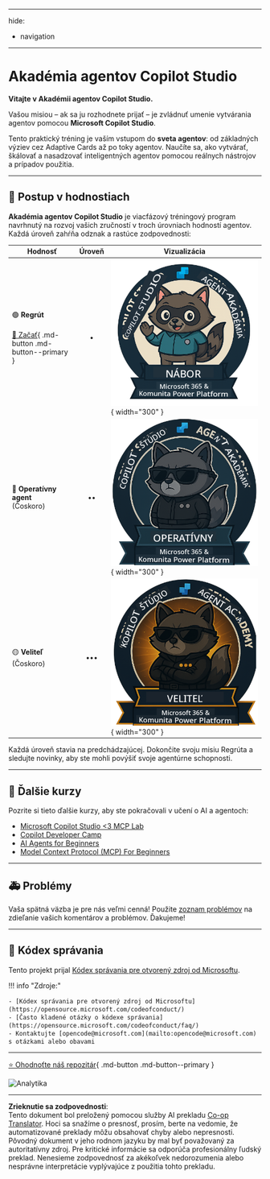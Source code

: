 <!--
CO_OP_TRANSLATOR_METADATA:
{
  "original_hash": "15e57e059ce7689d602d7853187235cd",
  "translation_date": "2025-10-20T17:04:54+00:00",
  "source_file": "docs/index.md",
  "language_code": "sk"
}
-->
---
hide:
- navigation
---

# Akadémia agentov Copilot Studio

**Vitajte v Akadémii agentov Copilot Studio.**  

Vašou misiou – ak sa ju rozhodnete prijať – je zvládnuť umenie vytvárania agentov pomocou **Microsoft Copilot Studio**.

Tento praktický tréning je vaším vstupom do **sveta agentov**: od základných výziev cez Adaptive Cards až po toky agentov. Naučíte sa, ako vytvárať, škálovať a nasadzovať inteligentných agentov pomocou reálnych nástrojov a prípadov použitia.

---

## 🏅 Postup v hodnostiach

**Akadémia agentov Copilot Studio** je viacfázový tréningový program navrhnutý na rozvoj vašich zručností v troch úrovniach hodností agentov. Každá úroveň zahŕňa odznak a rastúce zodpovednosti:

| Hodnosť          | Úroveň | Vizualizácia |
|------------------|:-----:|--------------|
| 🟢 **Regrút**</br></br>[🚀 Začať](https://aka.ms/agent-academy-recruit){ .md-button .md-button--primary }     | •     | ![Odznak Regrút](../../../translated_images/mcs-agent-academy-recruit-badge.ae42fcac011188229cda7c92da096df498ae9d647b2f66c6edf16befbbcbb339.sk.png){ width="300" }     |
| 🔵 **Operatívny agent**</br>(Čoskoro)   | ••    | ![Odznak Operatívny agent](../../../translated_images/mcs-agent-academy-operative-badge.1366e342a9b895d01f94429b640bca24ed169dbcb9dc099ba149b92825c7a0ac.sk.png){ width="300" } |
| 🟡 **Veliteľ**</br>(Čoskoro)    | •••   | ![Odznak Veliteľ](../../../translated_images/mcs-agent-academy-commander-badge.a62ed6b9c3c9bf697286fbfd692b3dddc69a95d0d519b8776667a7bd50e2a183.sk.png){ width="300" } |

Každá úroveň stavia na predchádzajúcej. Dokončite svoju misiu Regrúta a sledujte novinky, aby ste mohli povýšiť svoje agentúrne schopnosti.

---

## 🎒 Ďalšie kurzy

Pozrite si tieto ďalšie kurzy, aby ste pokračovali v učení o AI a agentoch:

- [Microsoft Copilot Studio <3 MCP Lab](https://aka.ms/mcsmcplab)
- [Copilot Developer Camp](https://microsoft.github.io/copilot-camp/)
- [AI Agents for Beginners](https://microsoft.github.io/ai-agents-for-beginners/)
- [Model Context Protocol (MCP) For Beginners](https://github.com/microsoft/mcp-for-beginners)

---

## 🚑 Problémy

Vaša spätná väzba je pre nás veľmi cenná! Použite [zoznam problémov](https://github.com/microsoft/agent-academy/issues) na zdieľanie vašich komentárov a problémov. Ďakujeme!

---

## 📜 Kódex správania

Tento projekt prijal [Kódex správania pre otvorený zdroj od Microsoftu](https://opensource.microsoft.com/codeofconduct/).

!!! info "Zdroje:"

    - [Kódex správania pre otvorený zdroj od Microsoftu](https://opensource.microsoft.com/codeofconduct/)
    - [Často kladené otázky o kódexe správania](https://opensource.microsoft.com/codeofconduct/faq/)
    - Kontaktujte [opencode@microsoft.com](mailto:opencode@microsoft.com) s otázkami alebo obavami

---

[⭐️ Ohodnoťte náš repozitár](https://github.com/microsoft/agent-academy){ .md-button .md-button--primary }

<!-- markdownlint-disable-next-line MD033 -->
<img src="https://m365-visitor-stats.azurewebsites.net/agent-academy/index" alt="Analytika" />

---

**Zrieknutie sa zodpovednosti**:  
Tento dokument bol preložený pomocou služby AI prekladu [Co-op Translator](https://github.com/Azure/co-op-translator). Hoci sa snažíme o presnosť, prosím, berte na vedomie, že automatizované preklady môžu obsahovať chyby alebo nepresnosti. Pôvodný dokument v jeho rodnom jazyku by mal byť považovaný za autoritatívny zdroj. Pre kritické informácie sa odporúča profesionálny ľudský preklad. Nenesieme zodpovednosť za akékoľvek nedorozumenia alebo nesprávne interpretácie vyplývajúce z použitia tohto prekladu.